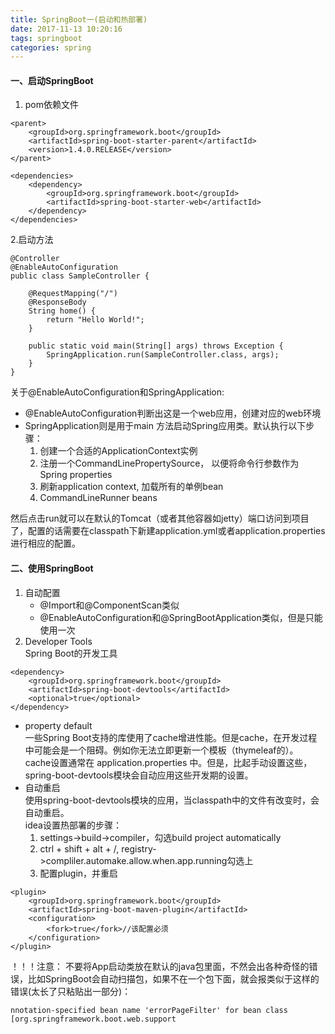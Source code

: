 ```yaml
---
title: SpringBoot一(启动和热部署)
date: 2017-11-13 10:20:16
tags: springboot
categories: spring
---
```


#### 一、启动SpringBoot
1. pom依赖文件
``` 
<parent>
    <groupId>org.springframework.boot</groupId>
    <artifactId>spring-boot-starter-parent</artifactId>
    <version>1.4.0.RELEASE</version>
</parent>

<dependencies>
    <dependency>
        <groupId>org.springframework.boot</groupId>
        <artifactId>spring-boot-starter-web</artifactId>
    </dependency>
</dependencies>
```
2.启动方法
``` 
@Controller
@EnableAutoConfiguration
public class SampleController {

    @RequestMapping("/")
    @ResponseBody
    String home() {
        return "Hello World!";
    }

    public static void main(String[] args) throws Exception {
        SpringApplication.run(SampleController.class, args);
    }
}
```
关于@EnableAutoConfiguration和SpringApplication:  
- @EnableAutoConfiguration判断出这是一个web应用，创建对应的web环境
- SpringApplication则是用于main 方法启动Spring应用类。默认执行以下步骤：
    1. 创建一个合适的ApplicationContext实例
    2. 注册一个CommandLinePropertySource， 以便将命令行参数作为Spring properties
    3. 刷新application context, 加载所有的单例bean
    4. CommandLineRunner beans
    
然后点击run就可以在默认的Tomcat（或者其他容器如jetty）端口访问到项目了，配置的话需要在classpath下新建application.yml或者application.properties进行相应的配置。

#### 二、使用SpringBoot
1. 自动配置  
    - @Import和@ComponentScan类似
    - @EnableAutoConfiguration和@SpringBootApplication类似，但是只能使用一次
2. Developer Tools  
Spring Boot的开发工具
``` 
<dependency>
    <groupId>org.springframework.boot</groupId>
    <artifactId>spring-boot-devtools</artifactId>
    <optional>true</optional>
</dependency>
```
- property default  
一些Spring Boot支持的库使用了cache增进性能。但是cache，在开发过程中可能会是一个阻碍。例如你无法立即更新一个模板（thymeleaf的）。
cache设置通常在 application.properties 中。但是，比起手动设置这些，spring-boot-devtools模块会自动应用这些开发期的设置。
- 自动重启  
使用spring-boot-devtools模块的应用，当classpath中的文件有改变时，会自动重启。  
idea设置热部署的步骤：
    1. settings->build->compiler，勾选build project automatically
    2. ctrl + shift + alt + /, registry->compliler.automake.allow.when.app.running勾选上
    3. 配置plugin，并重启
``` 
<plugin>
    <groupId>org.springframework.boot</groupId>
    <artifactId>spring-boot-maven-plugin</artifactId>
    <configuration>
        <fork>true</fork>//该配置必须
    </configuration>
</plugin>
```

！！！注意：
不要将App启动类放在默认的java包里面，不然会出各种奇怪的错误，比如SpringBoot会自动扫描包，如果不在一个包下面，就会报类似于这样的错误(太长了只粘贴出一部分)：
``` 
nnotation-specified bean name 'errorPageFilter' for bean class [org.springframework.boot.web.support
```

 
